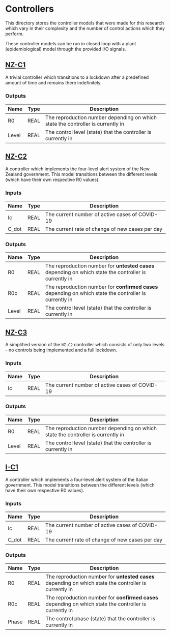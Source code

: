 # Controllers

This directory stores the controller models that were made for this research which vary in their complexity and the number of control actions which they perform.

These controller models can be run in closed loop with a plant (epidemiological) model through the provided I/O signals.

## [NZ-C1](nz-c1.yaml)

A trivial controller which transitions to a lockdown after a predefined amount of time and remains there indefinitely.

### Outputs
| Name | Type | Description |
|---|---|---|
| R0 | REAL | The reproduction number depending on which state the controller is currently in |
| Level | REAL | The control level (state) that the controller is currently in |

## [NZ-C2](nz-c2.yaml)

A controller which implements the four-level alert system of the New Zealand government.
This model transitions between the different levels (which have their own respective R0 values).

### Inputs
| Name | Type | Description |
|---|---|---|
| Ic | REAL | The current number of active cases of COVID-19 |
| C_dot | REAL | The current rate of change of new cases per day |

### Outputs
| Name | Type | Description |
|---|---|---|
| R0 | REAL | The reproduction number for **untested cases** depending on which state the controller is currently in |
| R0c | REAL | The reproduction number for **confirmed cases** depending on which state the controller is currently in |
| Level | REAL | The control level (state) that the controller is currently in |

## [NZ-C3](nz-c3.yaml)

A simplified version of the `NZ-C2` controller which consists of only two levels - no controls being implemented and a full lockdown.

### Inputs
| Name | Type | Description |
|---|---|---|
| Ic | REAL | The current number of active cases of COVID-19 |

### Outputs
| Name | Type | Description |
|---|---|---|
| R0 | REAL | The reproduction number depending on which state the controller is currently in |
| Level | REAL | The control level (state) that the controller is currently in |

## [I-C1](i-c1.yaml)

A controller which implements a four-level alert system of the Italian government.
This model transitions between the different levels (which have their own respective R0 values).

### Inputs
| Name | Type | Description |
|---|---|---|
| Ic | REAL | The current number of active cases of COVID-19 |
| C_dot | REAL | The current rate of change of new cases per day |

### Outputs
| Name | Type | Description |
|---|---|---|
| R0 | REAL | The reproduction number for **untested cases** depending on which state the controller is currently in |
| R0c | REAL | The reproduction number for **confirmed cases** depending on which state the controller is currently in |
| Phase | REAL | The control phase (state) that the controller is currently in |
